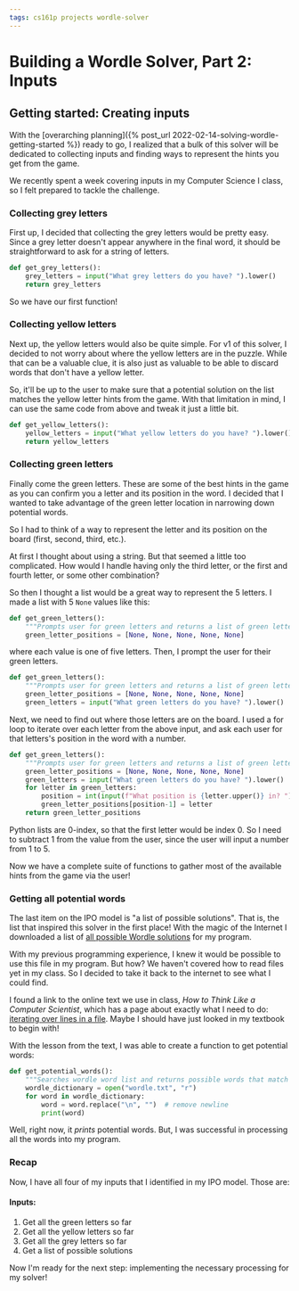 ```yaml
---
tags: cs161p projects wordle-solver 
---
```


# Building a Wordle Solver, Part 2: Inputs
## Getting started: Creating inputs

With the [overarching planning]({% post_url 2022-02-14-solving-wordle-getting-started %}) ready to go, I realized that a bulk of this solver will be dedicated to collecting inputs and finding ways to represent the hints you get from the game. 

We recently spent a week covering inputs in my Computer Science I class, so I felt prepared to tackle the challenge. 

### Collecting grey letters

First up, I decided that collecting the grey letters would be pretty easy. Since a grey letter doesn't appear anywhere in the final word, it should be straightforward to ask for a string of letters. 

```python
def get_grey_letters():
    grey_letters = input("What grey letters do you have? ").lower()
    return grey_letters
```

So we have our first function! 

### Collecting yellow letters

Next up, the yellow letters would also be quite simple. For v1 of this solver, I decided to not worry about where the yellow letters are in the puzzle. While that can be a valuable clue, it is also just as valuable to be able to discard words that don't have a yellow letter. 

So, it'll be up to the user to make sure that a potential solution on the list matches the yellow letter hints from the game. With that limitation in mind, I can use the same code from above and tweak it just a little bit.

```python
def get_yellow_letters():
    yellow_letters = input("What yellow letters do you have? ").lower()
    return yellow_letters
```

### Collecting green letters

Finally come the green letters. These are some of the best hints in the game as you can confirm you a letter and its position in the word. I decided that I wanted to take advantage of the green letter location in narrowing down potential words. 

So I had to think of a way to represent the letter and its position on the board (first, second, third, etc.). 

At first I thought about using a string. But that seemed a little too complicated. How would I handle having only the third letter, or the first and fourth letter, or some other combination? 

So then I thought a list would be a great way to represent the 5 letters. I made a list with 5 `None` values like this:

```python
def get_green_letters():
    """Prompts user for green letters and returns a list of green letters and their positions in the word"""
    green_letter_positions = [None, None, None, None, None]
```

where each value is one of five letters. Then, I prompt the user for their green letters. 

```python
def get_green_letters():
    """Prompts user for green letters and returns a list of green letters and their positions in the word"""
    green_letter_positions = [None, None, None, None, None]
	green_letters = input("What green letters do you have? ").lower()
```

Next, we need to find out where those letters are on the board. I used a for loop to iterate over each letter from the above input, and ask each user for that letters's position in the word with a number.

```python
def get_green_letters():
    """Prompts user for green letters and returns a list of green letters and their positions in the word"""
    green_letter_positions = [None, None, None, None, None]
	green_letters = input("What green letters do you have? ").lower()
    for letter in green_letters:
        position = int(input(f"What position is {letter.upper()} in? "))
        green_letter_positions[position-1] = letter
    return green_letter_positions
```

Python lists are 0-index, so that the first letter would be index 0. So I need to subtract 1 from the value from the user, since the user will input a number from 1 to 5. 

Now we have a complete suite of functions to gather most of the available hints from the game via the user! 

### Getting all potential words

The last item on the IPO model is "a list of possible solutions". That is, the list that inspired this solver in the first place! With the magic of the Internet I downloaded a list of [all possible Wordle solutions](https://gist.github.com/cfreshman/a03ef2cba789d8cf00c08f767e0fad7b) for my program. 

With my previous programming experience, I knew it would be possible to use this file in my program. But how? We haven't covered how to read files yet in my class. So I decided to take it back to the internet to see what I could find. 

I found a link to the online text we use in class, *How to Think Like a Computer Scientist*, which has a page about exactly what I need to do: [iterating over lines in a file](https://runestone.academy/ns/books/published/thinkcspy/Files/Iteratingoverlinesinafile.html). Maybe I should have just looked in my textbook to begin with! 

With the lesson from the text, I was able to create a function to get potential words:

```python
def get_potential_words():
    """Searches wordle word list and returns possible words that match the grey, yellow and green letters inputted"""
    wordle_dictionary = open("wordle.txt", "r")
    for word in wordle_dictionary:
        word = word.replace("\n", "")  # remove newline
        print(word)
```

Well, right now, it *prints* potential words. But, I was successful in processing all the words into my program. 

### Recap

Now, I have all four of my inputs that I identified in my IPO model. Those are: 

#### Inputs:
1. Get all the green letters so far
2. Get all the yellow letters so far
3. Get all the grey letters so far
4. Get a list of possible solutions 

Now I'm ready for the next step: implementing the necessary processing for my solver! 